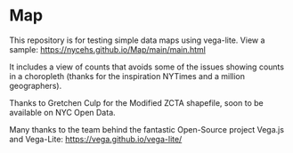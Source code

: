 # Map
This repository is for testing simple data maps using vega-lite. 
View a sample: https://nycehs.github.io/Map/main/main.html

It includes a  view of counts that avoids some of the issues showing counts in a choropleth (thanks for the inspiration NYTimes and a million geographers).

Thanks to Gretchen Culp for the Modified ZCTA shapefile, soon to be available on NYC Open Data.

Many thanks to the team behind the fantastic Open-Source project Vega.js and Vega-Lite: https://vega.github.io/vega-lite/

